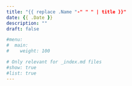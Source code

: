 ```yaml
---
title: "{{ replace .Name "-" " " | title }}"
date: {{ .Date }}
description: ""
draft: false

#menu:
#  main:
#    weight: 100

# Only relevant for _index.md files
#show: true
#list: true
---
```


